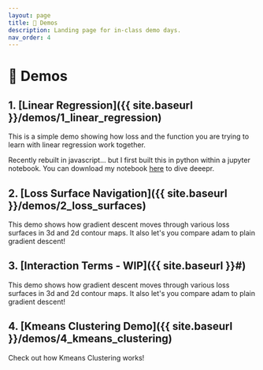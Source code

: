 ```yaml
---
layout: page
title: 💃 Demos
description: Landing page for in-class demo days.
nav_order: 4
---
```


# 💃 Demos

## 1. [Linear Regression]({{ site.baseurl }}/demos/1_linear_regression)
This is a simple demo showing how loss and the function you are trying to learn with linear regression work together.


Recently rebuilt in javascript... but I first built this in python within a jupyter notebook. You can download my notebook [here](https://ucsd.s3.us-west-2.amazonaws.com/dsc40a/demos/demo_01.ipynb) to dive deeepr.

## 2. [Loss Surface Navigation]({{ site.baseurl }}/demos/2_loss_surfaces)
This demo shows how gradient descent moves through various loss surfaces in 3d and 2d contour maps. It also let's you compare adam to plain gradient descent!

## 3. [Interaction Terms - WIP]({{ site.baseurl }}#)
This demo shows how gradient descent moves through various loss surfaces in 3d and 2d contour maps. It also let's you compare adam to plain gradient descent!

## 4. [Kmeans Clustering Demo]({{ site.baseurl }}/demos/4_kmeans_clustering)
Check out how Kmeans Clustering works!


<!-- https://ucsd.s3.us-west-2.amazonaws.com/dsc40a/demos/demo_02.ipynb -->
<!-- https://ucsd.s3.us-west-2.amazonaws.com/dsc40a/demos/demo_03.ipynb -->
<!-- https://ucsd.s3.us-west-2.amazonaws.com/dsc40a/demos/demo_04.ipynb -->